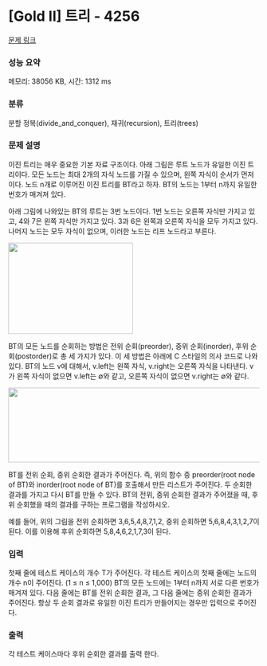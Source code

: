 # [Gold II] 트리 - 4256 

[문제 링크](https://www.acmicpc.net/problem/4256) 

### 성능 요약

메모리: 38056 KB, 시간: 1312 ms

### 분류

분할 정복(divide_and_conquer), 재귀(recursion), 트리(trees)

### 문제 설명

<p>이진 트리는 매우 중요한 기본 자료 구조이다. 아래 그림은 루트 노드가 유일한 이진 트리이다. 모든 노드는 최대 2개의 자식 노드를 가질 수 있으며, 왼쪽 자식이 순서가 먼저이다. 노드 n개로 이루어진 이진 트리를 BT라고 하자. BT의 노드는 1부터 n까지 유일한 번호가 매겨져 있다.</p>

<p>아래 그림에 나와있는 BT의 루트는 3번 노드이다. 1번 노드는 오른쪽 자식만 가지고 있고, 4와 7은 왼쪽 자식만 가지고 있다. 3과 6은 왼쪽과 오른쪽 자식을 모두 가지고 있다. 나머지 노드는 모두 자식이 없으며, 이러한 노드는 리프 노드라고 부른다.</p>

<p><img alt="" src="https://www.acmicpc.net/upload/images/tree(2).png" style="height:183px; width:250px"></p>

<p>BT의 모든 노드를 순회하는 방법은 전위 순회(preorder), 중위 순회(inorder), 후위 순회(postorder)로 총 세 가지가 있다. 이 세 방법은 아래에 C 스타일의 의사 코드로 나와 있다. BT의 노드 v에 대해서, v.left는 왼쪽 자식, v.right는 오른쪽 자식을 나타낸다. v가 왼쪽 자식이 없으면 v.left는 ∅와 같고, 오른쪽 자식이 없으면 v.right는 ∅와 같다.</p>

<p><img alt="" src="https://www.acmicpc.net/upload/images/treeorder.png" style="height:150px; width:683px"></p>

<p>BT를 전위 순회, 중위 순회한 결과가 주어진다. 즉, 위의 함수 중 preorder(root node of BT)와 inorder(root node of BT)를 호출해서 만든 리스트가 주어진다. 두 순회한 결과를 가지고 다시 BT를 만들 수 있다. BT의 전위, 중위 순회한 결과가 주어졌을 때, 후위 순회했을 때의 결과를 구하는 프로그램을 작성하시오.</p>

<p>예를 들어, 위의 그림을 전위 순회하면 3,6,5,4,8,7,1,2, 중위 순회하면 5,6,8,4,3,1,2,7이 된다. 이를 이용해 후위 순회하면 5,8,4,6,2,1,7,3이 된다.</p>

### 입력 

 <p>첫째 줄에 테스트 케이스의 개수 T가 주어진다. 각 테스트 케이스의 첫째 줄에는 노드의 개수 n이 주어진다. (1 ≤ n ≤ 1,000) BT의 모든 노드에는 1부터 n까지 서로 다른 번호가 매겨져 있다. 다음 줄에는 BT를 전위 순회한 결과, 그 다음 줄에는 중위 순회한 결과가 주어진다. 항상 두 순회 결과로 유일한 이진 트리가 만들어지는 경우만 입력으로 주어진다.</p>

### 출력 

 <p>각 테스트 케이스마다 후위 순회한 결과를 출력 한다.</p>

